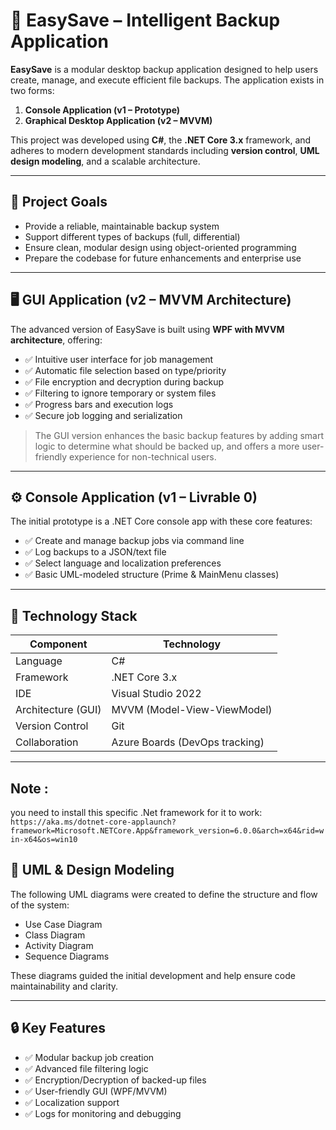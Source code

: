 # 💾 EasySave – Intelligent Backup Application

**EasySave** is a modular desktop backup application designed to help users create, manage, and execute efficient file backups. The application exists in two forms:

1. **Console Application (v1 – Prototype)**  
2. **Graphical Desktop Application (v2 – MVVM)**

This project was developed using **C#**, the **.NET Core 3.x** framework, and adheres to modern development standards including **version control**, **UML design modeling**, and a scalable architecture.

---

## 🎯 Project Goals

- Provide a reliable, maintainable backup system
- Support different types of backups (full, differential)
- Ensure clean, modular design using object-oriented programming
- Prepare the codebase for future enhancements and enterprise use

---

## 🖥️ GUI Application (v2 – MVVM Architecture)

The advanced version of EasySave is built using **WPF with MVVM architecture**, offering:

- ✅ Intuitive user interface for job management
- ✅ Automatic file selection based on type/priority
- ✅ File encryption and decryption during backup
- ✅ Filtering to ignore temporary or system files
- ✅ Progress bars and execution logs
- ✅ Secure job logging and serialization

> The GUI version enhances the basic backup features by adding smart logic to determine what should be backed up, and offers a more user-friendly experience for non-technical users.

---

## ⚙️ Console Application (v1 – Livrable 0)

The initial prototype is a .NET Core console app with these core features:

- ✅ Create and manage backup jobs via command line
- ✅ Log backups to a JSON/text file
- ✅ Select language and localization preferences
- ✅ Basic UML-modeled structure (Prime & MainMenu classes)

---

## 🧪 Technology Stack

| Component            | Technology                     |
|---------------------|---------------------------------|
| Language            | C#                              |
| Framework           | .NET Core 3.x                   |
| IDE                 | Visual Studio 2022              |
| Architecture (GUI)  | MVVM (Model-View-ViewModel)     |
| Version Control     | Git                             |
| Collaboration       | Azure Boards (DevOps tracking)  |

---

## Note :
you need to install this specific .Net framework for it to work: ```https://aka.ms/dotnet-core-applaunch?framework=Microsoft.NETCore.App&framework_version=6.0.0&arch=x64&rid=win-x64&os=win10```

## 📂 UML & Design Modeling

The following UML diagrams were created to define the structure and flow of the system:

- Use Case Diagram
- Class Diagram
- Activity Diagram
- Sequence Diagrams

These diagrams guided the initial development and help ensure code maintainability and clarity.

---

## 🔒 Key Features

- ✅ Modular backup job creation
- ✅ Advanced file filtering logic
- ✅ Encryption/Decryption of backed-up files
- ✅ User-friendly GUI (WPF/MVVM)
- ✅ Localization support
- ✅ Logs for monitoring and debugging
